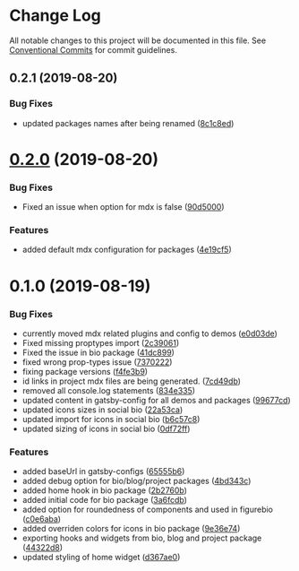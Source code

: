 # Change Log

All notable changes to this project will be documented in this file.
See [Conventional Commits](https://conventionalcommits.org) for commit guidelines.

## 0.2.1 (2019-08-20)

### Bug Fixes

- updated packages names after being renamed ([8c1c8ed](https://github.com/sonapraneeth-a/gatsby-dev-themes/commit/8c1c8ed))

# [0.2.0](https://github.com/sonapraneeth-a/gatsby-dev-themes/compare/@sonapraneeth/gatsby-theme-bio@0.1.0...@sonapraneeth/gatsby-theme-bio@0.2.0) (2019-08-20)

### Bug Fixes

- Fixed an issue when option for mdx is false ([90d5000](https://github.com/sonapraneeth-a/gatsby-dev-themes/commit/90d5000))

### Features

- added default mdx configuration for packages ([4e19cf5](https://github.com/sonapraneeth-a/gatsby-dev-themes/commit/4e19cf5))

# 0.1.0 (2019-08-19)

### Bug Fixes

- currently moved mdx related plugins and config to demos ([e0d03de](https://github.com/sonapraneeth-a/gatsby-dev-themes/commit/e0d03de))
- Fixed missing proptypes import ([2c39061](https://github.com/sonapraneeth-a/gatsby-dev-themes/commit/2c39061))
- Fixed the issue in bio package ([41dc899](https://github.com/sonapraneeth-a/gatsby-dev-themes/commit/41dc899))
- fixed wrong prop-types issue ([7370222](https://github.com/sonapraneeth-a/gatsby-dev-themes/commit/7370222))
- fixing package versions ([f4fe3b9](https://github.com/sonapraneeth-a/gatsby-dev-themes/commit/f4fe3b9))
- id links in project mdx files are being generated. ([7cd49db](https://github.com/sonapraneeth-a/gatsby-dev-themes/commit/7cd49db))
- removed all console.log statements ([834e335](https://github.com/sonapraneeth-a/gatsby-dev-themes/commit/834e335))
- updated content in gatsby-config for all demos and packages ([99677cd](https://github.com/sonapraneeth-a/gatsby-dev-themes/commit/99677cd))
- updated icons sizes in social bio ([22a53ca](https://github.com/sonapraneeth-a/gatsby-dev-themes/commit/22a53ca))
- updated import for icons in social bio ([b6c57c8](https://github.com/sonapraneeth-a/gatsby-dev-themes/commit/b6c57c8))
- updated sizing of icons in social bio ([0df72ff](https://github.com/sonapraneeth-a/gatsby-dev-themes/commit/0df72ff))

### Features

- added baseUrl in gatsby-configs ([65555b6](https://github.com/sonapraneeth-a/gatsby-dev-themes/commit/65555b6))
- added debug option for bio/blog/project packages ([4bd343c](https://github.com/sonapraneeth-a/gatsby-dev-themes/commit/4bd343c))
- added home hook in bio package ([2b2760b](https://github.com/sonapraneeth-a/gatsby-dev-themes/commit/2b2760b))
- added initial code for bio package ([3a6fcdb](https://github.com/sonapraneeth-a/gatsby-dev-themes/commit/3a6fcdb))
- added option for roundedness of components and used in figurebio ([c0e6aba](https://github.com/sonapraneeth-a/gatsby-dev-themes/commit/c0e6aba))
- added overriden colors for icons in bio package ([9e36e74](https://github.com/sonapraneeth-a/gatsby-dev-themes/commit/9e36e74))
- exporting hooks and widgets from bio, blog and project package ([44322d8](https://github.com/sonapraneeth-a/gatsby-dev-themes/commit/44322d8))
- updated styling of home widget ([d367ae0](https://github.com/sonapraneeth-a/gatsby-dev-themes/commit/d367ae0))
